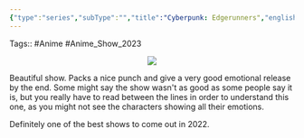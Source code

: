 ```yaml
---
{"type":"series","subType":"","title":"Cyberpunk: Edgerunners","englishTitle":"Cyberpunk: Edgerunners","year":2022,"dataSource":"MALAPI","url":"https://myanimelist.net/anime/42310/Cyberpunk__Edgerunners","id":42310,"genres":["Action","Sci-Fi"],"producer":"Trigger","duration":"25 min per ep","onlineRating":8.62,"actors":null,"image":"https://cdn.myanimelist.net/images/anime/1818/126435.jpg","released":true,"streamingServices":null,"premiere":"13/09/2022","watched":true,"lastWatched":"","personalRating":0,"tags":["mediaDB/tv/movie"],"banner":"https://cdn.myanimelist.net/images/anime/1818/126435.jpg","banner_y":0.756,"dg-publish":true,"status":"🟢 watched","dateWatched":"2023-01-10","rating":"⭐ 8.2","episodes":10,"Hours":4.1,"permalink":"/media-db/series/cyberpunk-edgerunners-2022/","dgPassFrontmatter":true,"noteIcon":"3","created":"2023-11-14T21:08:36.203+05:30","updated":"2023-12-18T21:15:08.063+05:30"}
---
```


Tags:: #Anime #Anime_Show_2023

<center><img src="https://cdn.myanimelist.net/images/anime/1818/126435.jpg"></center>

Beautiful show. Packs a nice punch and give a very good emotional release by the end.
Some might say the show wasn't as good as some people say it is, but you really have to read between the lines in order to understand this one, as you might not see the characters showing all their emotions.

Definitely one of the best shows to come out in 2022.